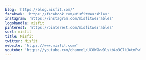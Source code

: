 ```yaml
---
blog: 'https://blog.misfit.com/'
facebook: 'https://facebook.com/MisfitWearables'
instagram: 'https://instagram.com/misfitwearables'
logohandle: misfit
pinterest: 'https://pinterest.com/misfitwearables'
sort: misfit
title: Misfit
twitter: Misfit
website: 'https://www.misfit.com/'
youtube: 'https://youtube.com/channel/UC0WSNwDlskb4o3C7kJotmPw'
---
```

